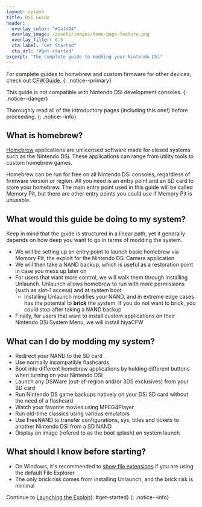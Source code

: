 ```yaml
---
layout: splash
title: DSi Guide
header:
  overlay_color: "#1a1d24"
  overlay_image: /assets/images/home-page-feature.png
  overlay_filter: 0.5
  cta_label: "Get Started"
  cta_url: "#get-started"
excerpt: "The complete guide to modding your Nintendo DSi"
---
```


For complete guides to homebrew and custom firmware for other devices, check out [CFW.Guide](https://cfw.guide/).
{: .notice--primary}

This guide is not compatible with Nintendo DSi development consoles.
{: .notice--danger}

Thoroughly read all of the introductory pages (including this one!) before proceeding.
{: .notice--info}

## What is homebrew?

[Homebrew](https://en.wikipedia.org/wiki/Homebrew_(video_games)) applications are unlicensed software made for closed systems such as the Nintendo DSi. These applications can range from utility tools to custom homebrew games.

Homebrew can be run for free on all Nintendo DSi consoles, regardless of firmware version or region. All you need is an entry point and an SD card to store your homebrew. The main entry point used in this guide will be called Memory Pit, but there are other entry points you could use if Memory Pit is unusable.

## What would this guide be doing to my system?

Keep in mind that the guide is structured in a linear path, yet it generally depends on how deep you want to go in terms of modding the system.

- We will be setting up an entry point to launch basic homebrew via Memory Pit, the exploit for the Nintendo DSi Camera application
- We will then take a NAND backup, which is useful as a restoration point in case you mess up later on
- For users that want more control, we will walk them through installing Unlaunch. Unlaunch allows homebrew to run with more permissions (such as slot-1 access) and at system boot
  - Installing Unlaunch modifies your NAND, and in extreme edge cases has the potential to **brick** the system. If you do not want to brick, you could stop after taking a NAND backup
- Finally, for users that want to install custom applications on their Nintendo DSi System Menu, we will install hiyaCFW

## What can I do by modding my system?

- Redirect your NAND to the SD card
- Use normally incompatible flashcards
- Boot into different homebrew applications by holding different buttons when turning on your Nintendo DSi
- Launch any DSiWare (out-of-region and/or 3DS exclusives) from your SD card
- Run Nintendo DS game backups natively on your DSi SD card without the need of a flashcard
- Watch your favorite movies using MPEG4Player
- Run old-time classics using various emulators
- Use FreeNAND to transfer configurations, sys, titles and tickets to another Nintendo DSi from a SD NAND
- Display an image (refered to as the boot splash) on system launch

## What should I know before starting?

- On Windows, it's recommended to [show file extensions](file-extensions-(windows)) if you are using the default File Explorer
- The only brick risk comes from installing Unlaunch, and the brick risk is minimal

Continue to [Launching the Exploit](launching-the-exploit){: #get-started}
{: .notice--info}

